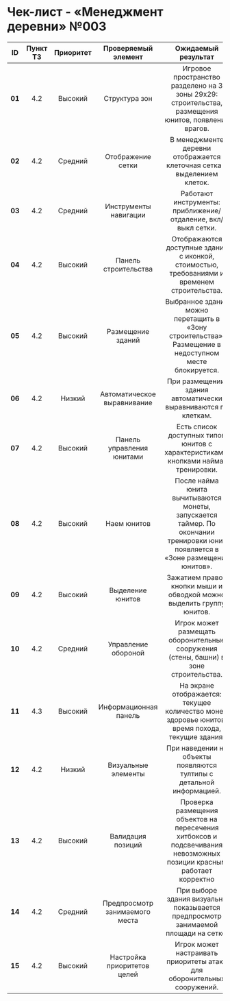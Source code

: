 # Чек-лист - «Менеджмент деревни» №003

| **ID** | **Пункт ТЗ** | **Приоритет** | **Проверяемый элемент** | **Ожидаемый результат** | **Статус** | **Примечания** |
| :-: | :-: | :-: | :-: | :-: | :-: | :-: |
| **01** | 4.2 | Высокий | Структура зон | Игровое пространство разделено на 3 зоны 29x29: строительства, размещения юнитов, появления врагов. | | |
| **02** | 4.2 | Средний | Отображение сетки | В менеджменте деревни отображается клеточная сетка с выделением клеток. | | |
| **03** | 4.2 | Средний | Инструменты навигации | Работают инструменты: приближение/отдаление, вкл/выкл сетки. | | |
| **04** | 4.2 | Высокий | Панель строительства | Отображаются доступные здания с иконкой, стоимостью, требованиями и временем строительства. | | |
| **05** | 4.2 | Высокий | Размещение зданий | Выбранное здание можно перетащить в «Зону строительства». Размещение в недоступном месте блокируется. | | |
| **06** | 4.2 | Низкий | Автоматическое выравнивание | При размещении, здания автоматически выравниваются по клеткам. | | |
| **07** | 4.2 | Высокий | Панель управления юнитами | Есть список доступных типов юнитов с характеристиками, кнопками найма/тренировки. | | |
| **08** | 4.2 | Высокий | Наем юнитов | После найма юнита вычитываются монеты, запускается таймер. По окончании тренировки юнит появляется в «Зоне размещения юнитов». | | |
| **09** | 4.2 | Высокий | Выделение юнитов | Зажатием правой кнопки мыши и обводкой можно выделить группу юнитов. | | |
| **10** | 4.2 | Средний | Управление обороной | Игрок может размещать оборонительные сооружения (стены, башни) в зоне строительства. | | |
| **11** | 4.3 | Высокий | Информационная панель | На экране отображается: текущее количество монет, здоровье юнитов, время похода, текущие здания. | | |
| **12** | 4.2 | Низкий | Визуальные элементы | При наведении на объекты появляются тултипы с детальной информацией. | | |
| **13** | 4.2 | Высокий | Валидация позиций | Проверка размещения объектов на пересечения хитбоксов и подсвечивания невозможных позиции красным работает корректно | | |
| **14** | 4.2 | Средний | Предпросмотр занимаемого места | При выборе здания визуально показывается предпросмотр занимаемой площади на сетке. | | |
| **15** | 4.2 | Высокий | Настройка приоритетов целей | Игрок может настраивать приоритеты атаки для оборонительных сооружений. | | |
